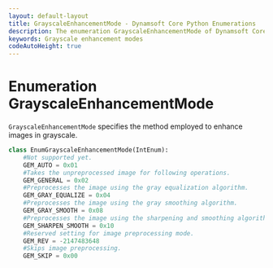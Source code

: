 ```yaml
---
layout: default-layout
title: GrayscaleEnhancementMode - Dynamsoft Core Python Enumerations
description: The enumeration GrayscaleEnhancementMode of Dynamsoft Core describes all available grayscale enhancement modes.
keywords: Grayscale enhancement modes
codeAutoHeight: true
---
```


# Enumeration GrayscaleEnhancementMode

`GrayscaleEnhancementMode` specifies the method employed to enhance images in grayscale.

```python
class EnumGrayscaleEnhancementMode(IntEnum):
    #Not supported yet. 
    GEM_AUTO = 0x01
    #Takes the unpreprocessed image for following operations. 
    GEM_GENERAL = 0x02
    #Preprocesses the image using the gray equalization algorithm.
    GEM_GRAY_EQUALIZE = 0x04
    #Preprocesses the image using the gray smoothing algorithm.
    GEM_GRAY_SMOOTH = 0x08
    #Preprocesses the image using the sharpening and smoothing algorithm.
    GEM_SHARPEN_SMOOTH = 0x10
    #Reserved setting for image preprocessing mode.
    GEM_REV = -2147483648
    #Skips image preprocessing. 
    GEM_SKIP = 0x00
```